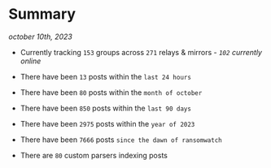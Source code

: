 
# Summary
_october 10th, 2023_

- Currently tracking `153` groups across `271` relays & mirrors - _`102` currently online_

- There have been `13` posts within the `last 24 hours`

- There have been `80` posts within the `month of october`

- There have been `850` posts within the `last 90 days`

- There have been `2975` posts within the `year of 2023`

- There have been `7666` posts `since the dawn of ransomwatch`

- There are `80` custom parsers indexing posts
